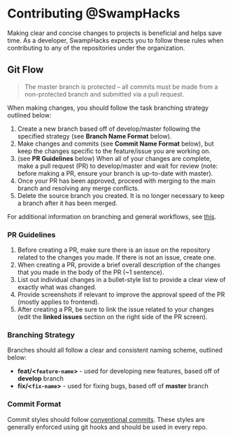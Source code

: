 # Contributing @SwampHacks
Making clear and concise changes to projects is beneficial and helps save time. As a developer, SwampHacks expects you to follow these rules when contributing to any of the repositories under the organization. 

## Git Flow

> The master branch is protected – all commits must be made from a non-protected branch and submitted via a pull request.

When making changes, you should follow the task branching strategy outlined below:

1. Create a new branch based off of develop/master following the specified strategy (see **Branch Name Format** below).
2. Make changes and commits (see **Commit Name Format** below), but keep the changes specific to the feature/issue you are working on.
3. (see **PR Guidelines** below) When all of your changes are complete, make a pull request (PR) to develop/master and wait for review (note: before making a PR, ensure your branch is up-to-date with master).
4. Once your PR has been approved, proceed with merging to the main branch and resolving any merge conflicts.
5. Delete the source branch you created. It is no longer necessary to keep a branch after it has been merged.

For additional information on branching and general workflows, see [this](https://guides.github.com/introduction/flow/).

### PR Guidelines

1. Before creating a PR, make sure there is an issue on the repository related to the changes you made. If there is not an issue, create one.
2. When creating a PR, provide a brief overall description of the changes that you made in the body of the PR (~1 sentence). 
3. List out individual changes in a bullet-style list to provide a clear view of exactly what was changed.
4. Provide screenshots if relevant to improve the approval speed of the PR (mostly applies to frontend). 
5. After creating a PR, be sure to link the issue related to your changes (edit the **linked issues** section on the right side of the PR screen).

### Branching Strategy
Branches should all follow a clear and consistent naming scheme, outlined below:

- **feat/<`feature-name`>** - used for developing new features, based off of **develop** branch
- **fix/<`fix-name`>** - used for fixing bugs, based off of **master** branch

### Commit Format
Commit styles should follow [conventional commits](https://www.conventionalcommits.org/en/v1.0.0/). These styles are generally enforced using git hooks and should be used in every repo.
